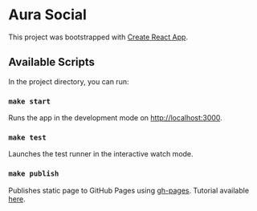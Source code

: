 # Aura Social

This project was bootstrapped with [Create React App](https://github.com/facebook/create-react-app).

## Available Scripts

In the project directory, you can run:

### `make start`

Runs the app in the development mode on [http://localhost:3000](http://localhost:3000).

### `make test`

Launches the test runner in the interactive watch mode.

### `make publish`

Publishes static page to GitHub Pages using [gh-pages](https://github.com/tschaub/gh-pages). Tutorial available [here](https://dev.to/yuribenjamin/how-to-deploy-react-app-in-github-pages-2a1f).
